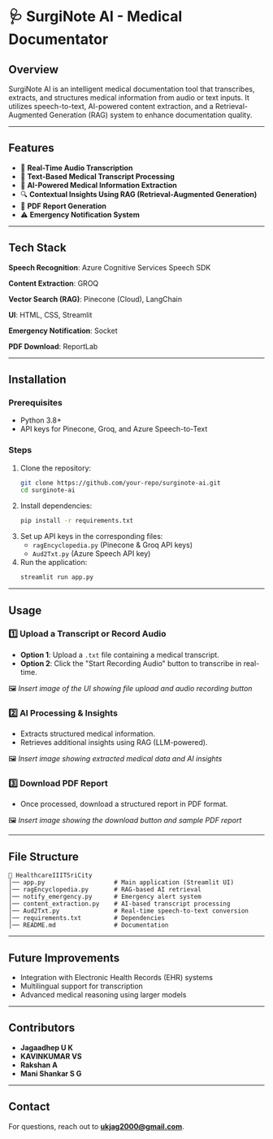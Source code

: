 # 🩺 SurgiNote AI - Medical Documentator

## Overview

SurgiNote AI is an intelligent medical documentation tool that transcribes, extracts, and structures medical information from audio or text inputs. It utilizes speech-to-text, AI-powered content extraction, and a Retrieval-Augmented Generation (RAG) system to enhance documentation quality.

---

## Features

- 🎤 **Real-Time Audio Transcription**
- 📄 **Text-Based Medical Transcript Processing**
- 🏥 **AI-Powered Medical Information Extraction**
- 🔍 **Contextual Insights Using RAG (Retrieval-Augmented Generation)**
- 📑 **PDF Report Generation**
- ⚠️ **Emergency Notification System**

---
## Tech Stack

**Speech Recognition**: Azure Cognitive Services Speech SDK

**Content Extraction**: GROQ

**Vector Search (RAG)**: Pinecone (Cloud), LangChain

**UI**: HTML, CSS, Streamlit

**Emergency Notification**: Socket

**PDF Download**: ReportLab

---

## Installation

### Prerequisites

- Python 3.8+
- API keys for Pinecone, Groq, and Azure Speech-to-Text

### Steps

1. Clone the repository:
   ```bash
   git clone https://github.com/your-repo/surginote-ai.git
   cd surginote-ai
   ```
2. Install dependencies:
   ```bash
   pip install -r requirements.txt
   ```
3. Set up API keys in the corresponding files:
   - `ragEncyclopedia.py` (Pinecone & Groq API keys)
   - `Aud2Txt.py` (Azure Speech API key)
4. Run the application:
   ```bash
   streamlit run app.py
   ```

---

## Usage

### 1️⃣ Upload a Transcript or Record Audio

- **Option 1**: Upload a `.txt` file containing a medical transcript.
- **Option 2**: Click the "Start Recording Audio" button to transcribe in real-time.

🖼️ *Insert image of the UI showing file upload and audio recording button*

### 2️⃣ AI Processing & Insights

- Extracts structured medical information.
- Retrieves additional insights using RAG (LLM-powered).

🖼️ *Insert image showing extracted medical data and AI insights*

### 3️⃣ Download PDF Report

- Once processed, download a structured report in PDF format.

🖼️ *Insert image showing the download button and sample PDF report*

---

## File Structure

```
📂 HealthcareIIITSriCity
│── app.py                   # Main application (Streamlit UI)
│── ragEncyclopedia.py       # RAG-based AI retrieval
│── notify_emergency.py      # Emergency alert system
│── content_extraction.py    # AI-based transcript processing
│── Aud2Txt.py               # Real-time speech-to-text conversion
│── requirements.txt         # Dependencies
│── README.md                # Documentation
```

---

## Future Improvements

- Integration with Electronic Health Records (EHR) systems
- Multilingual support for transcription
- Advanced medical reasoning using larger models

---

## Contributors

- **Jagaadhep U K**
- **KAVINKUMAR VS**
- **Rakshan A**
- **Mani Shankar S G** 

---

## Contact

For questions, reach out to [**ukjag2000@gmail.com**](mailto\:ukjag2000@gmail.com).

